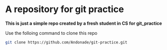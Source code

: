 # A repository for git practice

**This is just a simple repo created by a fresh student in CS for git_practice**

Use the folloing command to clone this repo

```zsh
git clone https://github.com/Andonade/git-practice.git
```

